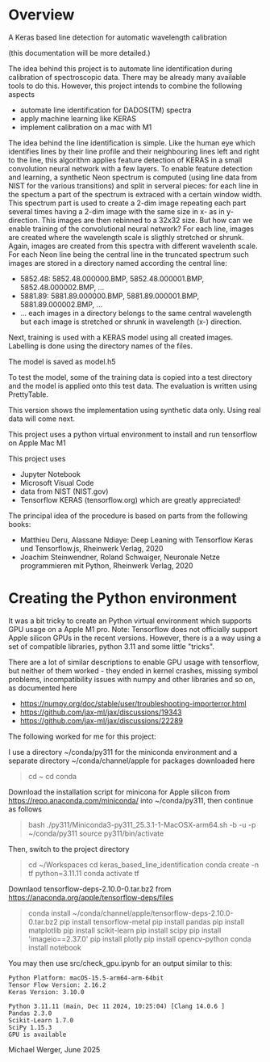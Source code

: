 # Overview

A Keras based line detection for automatic wavelength calibration

(this documentation will be more detailed.)

The idea behind this project is to automate line identification during 
calibration of spectroscopic data.
There may be already many available tools to do this. However, this 
project intends to combine the following aspects
* automate line identification for DADOS(TM) spectra
* apply machine learning like KERAS
* implement calibration on a mac with M1

The idea behind the line identification is simple. Like the human
eye which identifies lines by their line profile and their 
neighbouring lines left and right to the line, this algorithm 
applies feature detection of KERAS in a small convolution neural
network with a few layers.
To enable feature detection and learning, a synthetic Neon spectrum
is computed (using line data from NIST for the various transitions)
and split in serveral pieces: for each line in the spectum a part 
of the spectrum is extraced with a certain window width. This spectrum
part is used to create a 2-dim image repeating each part several times
having a 2-dim image with the same size in x- as in y-direction.
This images are then rebinned to a 32x32 size.
But how can we enable training of the convolutional neural network?
For each line, images are created where the wavelength scale is sligthly
stretched or shrunk. Again, images are created from this spectra with
different wavelenth scale. For each Neon line being the central line 
in the truncated spectrum such images are stored in a directory named 
according the central line:
* 5852.48: 5852.48.000000.BMP, 5852.48.000001.BMP, 5852.48.000002.BMP, ...
* 5881.89: 5881.89.000000.BMP, 5881.89.000001.BMP, 5881.89.000002.BMP, ...
* ...
each images in a directory belongs to the same central wavelength but each
image is stretched or shrunk in wavelength (x-) direction.

Next, training is used with a KERAS model using all created images. 
Labelling is done using the directory names of the files.

The model is saved as model.h5

To test the model, some of the training data is copied into a test
directory and the model is applied onto this test data. The 
evaluation is written using PrettyTable.

This version shows the implementation using synthetic data only. Using
real data will come next.

This project uses a python virtual environment to install and run 
tensorflow on Apple Mac M1

This project uses
* Jupyter Notebook
* Microsoft Visual Code
* data from NIST (NIST.gov)
* Tensorflow KERAS (tensorflow.org)
which are greatly appreciated!
  
The principal idea of the procedure is based on parts from the following 
books:
* Matthieu Deru, Alassane Ndiaye: Deep Leaning with Tensorflow Keras und Tensorflow.js, Rheinwerk Verlag, 2020
* Joachim Steinwendner, Roland Schwaiger, Neuronale Netze programmieren mit Python, Rheinwerk Verlag, 2020

# Creating the Python environment

It was a bit tricky to create an Python virtual environment which supports GPU usage on a Apple M1 pro.
Note: Tensorflow does not officially support Apple silicon GPUs in the recent versions. However, there is a
a way using a set of compatible libraries, python 3.11 and some little "tricks".

There are a lot of similar descriptions to enable GPU usage with tensorflow, but neither of them worked - they ended in kernel crashes, 
missing symbol problems, incompatibility issues with numpy and other libraries and so on, as documented here
* https://numpy.org/doc/stable/user/troubleshooting-importerror.html
* https://github.com/jax-ml/jax/discussions/19343
* https://github.com/jax-ml/jax/discussions/22289

The following worked for me for this project:

I use a directory ~/conda/py311 for the miniconda environment and 
a separate directory ~/conda/channel/apple for packages downloaded here

> cd ~
> cd conda

Download the installation script for minicona for Apple silicon from https://repo.anaconda.com/miniconda/ into ~/conda/py311,
then continue as follows

> bash ./py311/Miniconda3-py311_25.3.1-1-MacOSX-arm64.sh -b -u -p ~/conda/py311
> source py311/bin/activate

Then, switch to the project directory
> cd ~/Workspaces
> cd keras_based_line_identification
> conda create -n tf python=3.11.11
> conda activate tf

Downlaod tensorflow-deps-2.10.0-0.tar.bz2 from https://anaconda.org/apple/tensorflow-deps/files
> conda install ~/conda/channel/apple/tensorflow-deps-2.10.0-0.tar.bz2
> pip install tensorflow-metal
> pip install pandas
> pip install matplotlib
> pip install scikit-learn
> pip install scipy
> pip install 'imageio==2.37.0'
> pip install plotly
> pip install opencv-python
> conda install notebook

You may then use src/check_gpu.ipynb for an output similar to this:

```
Python Platform: macOS-15.5-arm64-arm-64bit
Tensor Flow Version: 2.16.2
Keras Version: 3.10.0

Python 3.11.11 (main, Dec 11 2024, 10:25:04) [Clang 14.0.6 ]
Pandas 2.3.0
Scikit-Learn 1.7.0
SciPy 1.15.3
GPU is available
```

Michael Werger, June 2025